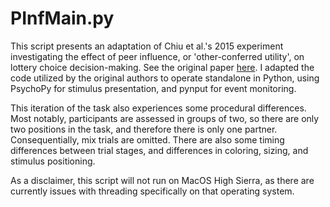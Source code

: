 PInfMain.py
================

This script presents an adaptation of Chiu et al.'s 2015 experiment investigating
the effect of peer influence, or 'other-conferred utility', on lottery choice
decision-making. See the original paper [here](https://www.nature.com/articles/nn.4022).
I adapted the code utilized by the original authors to operate standalone in Python,
using PsychoPy for stimulus presentation, and pynput for event monitoring.

This iteration of the task also experiences some procedural differences. Most notably,
participants are assessed in groups of two, so there are only two positions in the task,
and therefore there is only one partner. Consequentially, mix trials are omitted. There
are also some timing differences between trial stages, and differences in coloring, sizing,
and stimulus positioning.

As a disclaimer, this script will not run on MacOS High Sierra, as there are currently
issues with threading specifically on that operating system.

